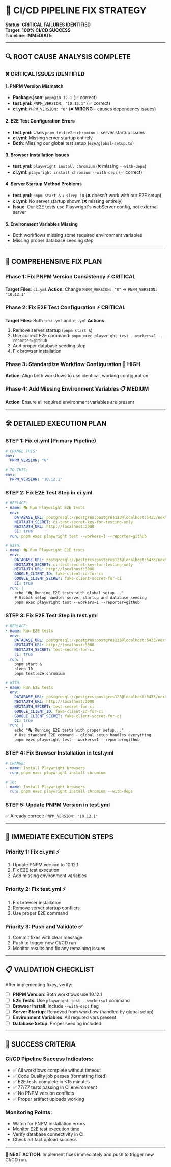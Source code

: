 # 🚨 **CI/CD PIPELINE FIX STRATEGY**

**Status**: **CRITICAL FAILURES IDENTIFIED**  
**Target**: **100% CI/CD SUCCESS**  
**Timeline**: **IMMEDIATE**

---

## 🔍 **ROOT CAUSE ANALYSIS COMPLETE**

### **❌ CRITICAL ISSUES IDENTIFIED**

#### **1. PNPM Version Mismatch**

- **Package.json**: `pnpm@10.12.1` (✅ correct)
- **test.yml**: `PNPM_VERSION: "10.12.1"` (✅ correct)
- **ci.yml**: `PNPM_VERSION: "8"` (❌ **WRONG** - causes dependency issues)

#### **2. E2E Test Configuration Errors**

- **test.yml**: Uses `pnpm test:e2e:chromium` + server startup issues
- **ci.yml**: Missing server startup entirely
- **Both**: Missing our global test setup (`e2e/global-setup.ts`)

#### **3. Browser Installation Issues**

- **test.yml**: `playwright install chromium` (❌ missing `--with-deps`)
- **ci.yml**: `playwright install chromium --with-deps` (✅ correct)

#### **4. Server Startup Method Problems**

- **test.yml**: `pnpm start &` + `sleep 10` (❌ doesn't work with our E2E setup)
- **ci.yml**: No server startup shown (❌ missing entirely)
- **Issue**: Our E2E tests use Playwright's webServer config, not external server

#### **5. Environment Variables Missing**

- Both workflows missing some required environment variables
- Missing proper database seeding step

---

## 🎯 **COMPREHENSIVE FIX PLAN**

### **Phase 1: Fix PNPM Version Consistency** ⚡ **CRITICAL**

**Target Files**: `ci.yml`
**Action**: Change `PNPM_VERSION: "8"` → `PNPM_VERSION: "10.12.1"`

### **Phase 2: Fix E2E Test Configuration** ⚡ **CRITICAL**

**Target Files**: Both `test.yml` and `ci.yml`
**Actions**:

1. Remove server startup (`pnpm start &`)
2. Use correct E2E command: `pnpm exec playwright test --workers=1 --reporter=github`
3. Add proper database seeding step
4. Fix browser installation

### **Phase 3: Standardize Workflow Configuration** 🔧 **HIGH**

**Action**: Align both workflows to use identical, working configuration

### **Phase 4: Add Missing Environment Variables** 📋 **MEDIUM**

**Action**: Ensure all required environment variables are present

---

## 🛠️ **DETAILED EXECUTION PLAN**

### **STEP 1: Fix ci.yml (Primary Pipeline)**

```yaml
# CHANGE THIS:
env:
  PNPM_VERSION: "8"

# TO THIS:
env:
  PNPM_VERSION: "10.12.1"
```

### **STEP 2: Fix E2E Test Step in ci.yml**

```yaml
# REPLACE:
- name: 🎭 Run Playwright E2E tests
  env:
    DATABASE_URL: postgresql://postgres:postgres123@localhost:5433/nextjs_auth_db
    NEXTAUTH_SECRET: ci-test-secret-key-for-testing-only
    NEXTAUTH_URL: http://localhost:3000
    CI: true
  run: pnpm exec playwright test --workers=1 --reporter=github

# WITH:
- name: 🎭 Run Playwright E2E tests
  env:
    DATABASE_URL: postgresql://postgres:postgres123@localhost:5433/nextjs_auth_db
    NEXTAUTH_SECRET: ci-test-secret-key-for-testing-only
    NEXTAUTH_URL: http://localhost:3000
    GOOGLE_CLIENT_ID: fake-client-id-for-ci
    GOOGLE_CLIENT_SECRET: fake-client-secret-for-ci
    CI: true
  run: |
    echo "🎭 Running E2E tests with global setup..."
    # Global setup handles server startup and database seeding
    pnpm exec playwright test --workers=1 --reporter=github
```

### **STEP 3: Fix E2E Test Step in test.yml**

```yaml
# REPLACE:
- name: Run E2E tests
  env:
    DATABASE_URL: postgresql://postgres:postgres123@localhost:5433/nextjs_auth_db
    NEXTAUTH_URL: http://localhost:3000
    NEXTAUTH_SECRET: test-secret-for-ci
    CI: true
  run: |
    pnpm start &
    sleep 10
    pnpm test:e2e:chromium

# WITH:
- name: Run E2E tests
  env:
    DATABASE_URL: postgresql://postgres:postgres123@localhost:5433/nextjs_auth_db
    NEXTAUTH_URL: http://localhost:3000
    NEXTAUTH_SECRET: test-secret-for-ci
    GOOGLE_CLIENT_ID: fake-client-id-for-ci
    GOOGLE_CLIENT_SECRET: fake-client-secret-for-ci
    CI: true
  run: |
    echo "🎭 Running E2E tests with proper setup..."
    # Use standard E2E command - global setup handles everything
    pnpm exec playwright test --workers=1 --reporter=github
```

### **STEP 4: Fix Browser Installation in test.yml**

```yaml
# CHANGE:
- name: Install Playwright browsers
  run: pnpm exec playwright install chromium

# TO:
- name: Install Playwright browsers
  run: pnpm exec playwright install chromium --with-deps
```

### **STEP 5: Update PNPM Version in test.yml**

✅ Already correct: `PNPM_VERSION: "10.12.1"`

---

## 🚀 **IMMEDIATE EXECUTION STEPS**

### **Priority 1: Fix ci.yml** ⚡

1. Update PNPM version to 10.12.1
2. Fix E2E test execution
3. Add missing environment variables

### **Priority 2: Fix test.yml** ⚡

1. Fix browser installation
2. Remove server startup conflicts
3. Use proper E2E command

### **Priority 3: Push and Validate** ✅

1. Commit fixes with clear message
2. Push to trigger new CI/CD run
3. Monitor results and fix any remaining issues

---

## 📋 **VALIDATION CHECKLIST**

After implementing fixes, verify:

- [ ] **PNPM Version**: Both workflows use 10.12.1
- [ ] **E2E Tests**: Use `playwright test --workers=1` command
- [ ] **Browser Install**: Include `--with-deps` flag
- [ ] **Server Startup**: Removed from workflow (handled by global setup)
- [ ] **Environment Variables**: All required vars present
- [ ] **Database Setup**: Proper seeding included

---

## 🎯 **SUCCESS CRITERIA**

### **CI/CD Pipeline Success Indicators**:

- ✅ All workflows complete without timeout
- ✅ Code Quality job passes (formatting fixed)
- ✅ E2E tests complete in <15 minutes
- ✅ 77/77 tests passing in CI environment
- ✅ No PNPM version conflicts
- ✅ Proper artifact uploads working

### **Monitoring Points**:

- Watch for PNPM installation errors
- Monitor E2E test execution time
- Verify database connectivity in CI
- Check artifact upload success

---

**🚨 NEXT ACTION**: Implement fixes immediately and push to trigger new CI/CD run.
